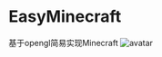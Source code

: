 # EasyMinecraft
基于opengl简易实现Minecraft
![avatar](http://vpn.vnkmx.xyz/images/Snipaste_2018-12-20_12-41-15.jpg)


  
